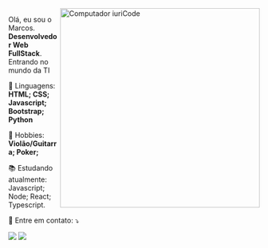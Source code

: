 <img src="https://raw.githubusercontent.com/MicaelliMedeiros/micaellimedeiros/master/image/computer-illustration.png" min-width="400px" max-width="400px" width="400px" align="right" alt="Computador iuriCode">

<p align="left"> 
 Olá, eu sou o Marcos. <strong>Desenvolvedor Web FullStack</strong>.<br>
  Entrando no mundo da TI 
</p>

<p align="left">
  🦄 Linguagens: <strong>HTML; CSS; Javascript; Bootstrap; Python</strong>
</p>

<p align="left">
  🎸 Hobbies: <strong>Violão/Guitarra; Poker;  </strong>
</p>

<p align="left">
  📚  Estudando atualmente: Javascript; Node; React; Typescript.
</p>

<p align="left">
  💌 Entre em contato: ⤵️
</p>

<p align="left">
  <a href="#" alt="Gmail">
  <img src="https://img.shields.io/badge/-Gmail-FF0000?style=flat-square&labelColor=FF0000&logo=gmail&logoColor=white&link="marcos.mothci@gmail.com" /></a>

  <a href="#" alt="Linkedin">
  <img src="https://img.shields.io/badge/-Linkedin-0e76a8?style=flat-square&logo=Linkedin&logoColor=white&link="https://www.linkedin.com/in/marcos-mothci-pereira/" />  </a>

 

